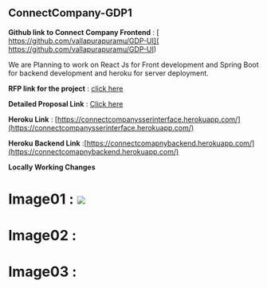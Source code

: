 ## ConnectCompany-GDP1

**Github link to Connect Company Frontend** : [ https://github.com/vallapurapuramu/GDP-UI]( https://github.com/vallapurapuramu/GDP-UI)

We are Planning to work on React Js for Front development and Spring Boot for backend development and heroku for server deployment.

  ****RFP link for the project**** : [click here](https://github.com/s541910/691-01-F21-RFP-Group04)


  **Detailed Proposal Link** : [Click here](https://github.com/s541910/ConnectCompany-GDP1/blob/main/Proposal.md)
  
  **Heroku Link** : [https://connectcompanysserinterface.herokuapp.com/](https://connectcompanysserinterface.herokuapp.com/)
  
  **Heroku Backend Link** :[https://connectcomapnybackend.herokuapp.com/](https://connectcomapnybackend.herokuapp.com/)
  
  
  **Locally Working Changes**
  
  # Image01 : ![](https://github.com/vallapurapuramu/ConnectCompany-GDP1/blob/main/GDP%20Images/Screenshot%20(72).png)
  # Image02 :
  # Image03 :
  
  


         
         
